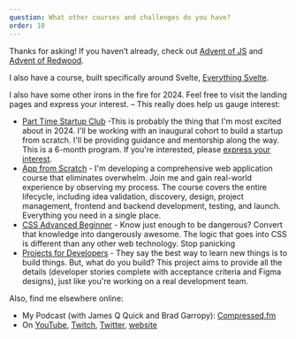 ```yaml
---
question: What other courses and challenges do you have?
order: 10
---
```


Thanks for asking! If you haven’t already, check out [Advent of JS](http://adventofjs.com) and [Advent of Redwood](https://adventofredwood.com).

I also have a course, built specifically around Svelte, [Everything Svelte](https://everythingsvelte.com).

I also have some other irons in the fire for 2024. Feel free to visit the landing pages and express your interest. – This really does help us gauge interest:

- [Part Time Startup Club](https://selfteachme.ck.page/ec1b6fbf68) -This is probably the thing that I'm most excited about in 2024. I'll be working with an inaugural cohort to build a startup from scratch. I'll be providing guidance and mentorship along the way. This is a 6-month program. If you're interested, please [express your interest](https://selfteachme.ck.page/33458e4380).
- [App from Scratch](https://appfromscratch.academy) - I'm developing a comprehensive web application course that eliminates overwhelm. Join me and gain real-world experience by observing my process. The course covers the entire lifecycle, including idea validation, discovery, design, project management, frontend and backend development, testing, and launch. Everything you need in a single place.
- [CSS Advanced Beginner](https://selfteachme.ck.page/33458e4380) - Know just enough to be dangerous? Convert that knowledge into dangerously awesome. The logic that goes into CSS is different than any other web technology. Stop panicking
- [Projects for Developers](https://projectsfordev.com) - They say the best way to learn new things is to build things. But, what do you build? This project aims to provide all the details (developer stories complete with acceptance criteria and Figma designs), just like you're working on a real development team.

Also, find me elsewhere online:

- My Podcast (with James Q Quick and Brad Garropy): [Compressed.fm](https://compressed.fm)
- On [YouTube](https://youtube.com/c/selfteachme), [Twitch](https://twitch.tv/selfteachme), [Twitter](https://twitter.com/selfteachme), [website](https://selfteach.me)
